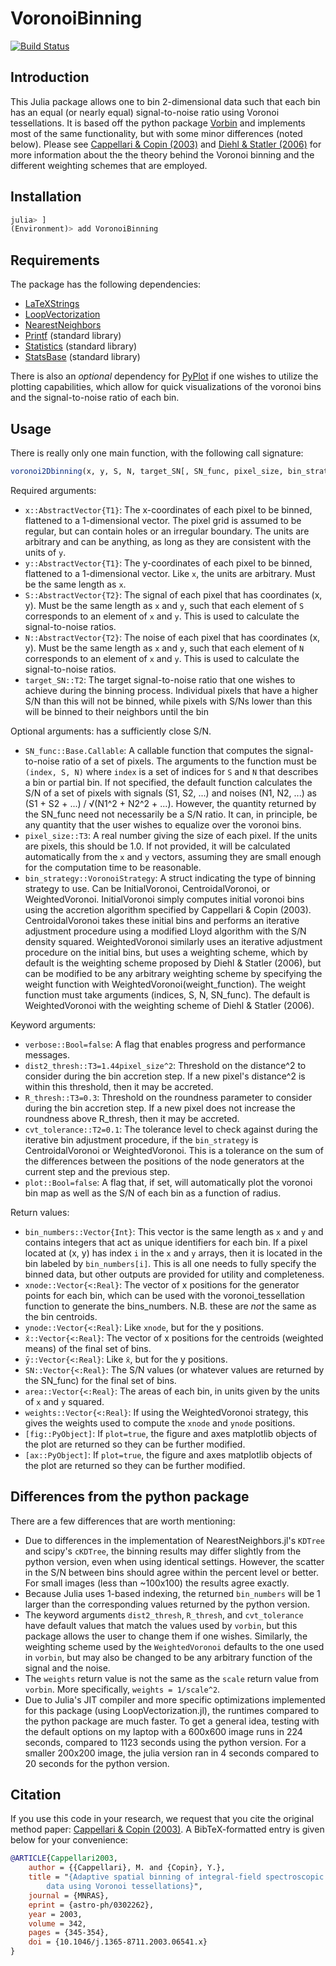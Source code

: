 # VoronoiBinning

[![Build Status](https://github.com/Michael-Reefe/VoronoiBinning.jl/actions/workflows/CI.yml/badge.svg?branch=main)](https://github.com/Michael-Reefe/VoronoiBinning.jl/actions/workflows/CI.yml?query=branch%3Amain)

## Introduction

This Julia package allows one to bin 2-dimensional data such that each bin has an equal (or nearly equal) signal-to-noise ratio using
Voronoi tessellations.  It is based off the python package [Vorbin](https://pypi.org/project/vorbin/) and implements most of the same
functionality, but with some minor differences (noted below). Please see [Cappellari & Copin (2003)](https://ui.adsabs.harvard.edu/abs/2003MNRAS.342..345C/abstract)
and [Diehl & Statler (2006)](https://ui.adsabs.harvard.edu/abs/2006MNRAS.368..497D/abstract) for more information about the the theory
behind the Voronoi binning and the different weighting schemes that are employed.

## Installation

```julia
julia> ]
(Environment)> add VoronoiBinning
```

## Requirements

The package has the following dependencies:

- [LaTeXStrings](https://github.com/JuliaStrings/LaTeXStrings.jl)
- [LoopVectorization](https://github.com/JuliaSIMD/LoopVectorization.jl)
- [NearestNeighbors](https://github.com/KristofferC/NearestNeighbors.jl)
- [Printf](https://docs.julialang.org/en/v1/stdlib/Printf/) (standard library)
- [Statistics](https://docs.julialang.org/en/v1/stdlib/Statistics/) (standard library)
- [StatsBase](https://juliastats.org/StatsBase.jl/stable/) (standard library)

There is also an *optional* dependency for [PyPlot](https://github.com/JuliaPy/PyPlot.jl) if one wishes to utilize the plotting capabilities,
which allow for quick visualizations of the voronoi bins and the signal-to-noise ratio of each bin.

## Usage

There is really only one main function, with the following call signature:
```julia
voronoi2Dbinning(x, y, S, N, target_SN[, SN_func, pixel_size, bin_strategy], verbose=false, dist2_thresh=(1.2pixel_size)^2, R_thresh=0.3, cvt_tolerance=0.1, plot=false)
```
Required arguments:
- `x::AbstractVector{T1}`: The x-coordinates of each pixel to be binned, flattened to a 1-dimensional vector. The pixel grid
    is assumed to be regular, but can contain holes or an irregular boundary. The units are arbitrary and can be anything, as long
    as they are consistent with the units of `y`.
- `y::AbstractVector{T1}`: The y-coordinates of each pixel to be binned, flattened to a 1-dimensional vector. Like `x`, 
    the units are arbitrary. Must be the same length as `x`.
- `S::AbstractVector{T2}`: The signal of each pixel that has coordinates (x, y). Must be the same length as `x` and `y`, such that
    each element of `S` corresponds to an element of `x` and `y`. This is used to calculate the signal-to-noise ratios.
- `N::AbstractVector{T2}`: The noise of each pixel that has coordinates (x, y). Must be the same length as `x` and `y`, such that
    each element of `N` corresponds to an element of `x` and `y`. This is used to calculate the signal-to-noise ratios.
- `target_SN::T2`: The target signal-to-noise ratio that one wishes to achieve during the binning process. Individual pixels that have
    a higher S/N than this will not be binned, while pixels with S/Ns lower than this will be binned to their neighbors until the bin

Optional arguments:
    has a sufficiently close S/N.
- `SN_func::Base.Callable`: A callable function that computes the signal-to-noise ratio of a set of pixels. The arguments to the function
    must be `(index, S, N)` where `index` is a set of indices for `S` and `N` that describes a bin or partial bin. If not specified, the
    default function calculates the S/N of a set of pixels with signals (S1, S2, ...) and noises (N1, N2, ...) as 
    (S1 + S2 + ...) / √(N1^2 + N2^2 + ...). However, the quantity returned by the SN_func need not necessarily be a S/N ratio. It can,
    in principle, be any quantity that the user wishes to equalize over the voronoi bins.
- `pixel_size::T3`: A real number giving the size of each pixel. If the units are pixels, this should be 1.0. If not provided, it will
    be calculated automatically from the `x` and `y` vectors, assuming they are small enough for the computation time to be reasonable.
- `bin_strategy::VoronoiStrategy`: A struct indicating the type of binning strategy to use. Can be InitialVoronoi, CentroidalVoronoi, or
    WeightedVoronoi. InitialVoronoi simply computes initial voronoi bins using the accretion algorithm specified by Cappellari & Copin (2003).
    CentroidalVoronoi takes these initial bins and performs an iterative adjustment procedure using a modified Lloyd algorithm with the
    S/N density squared. WeightedVoronoi similarly uses an iterative adjustment procedure on the initial bins, but uses a weighting scheme,
    which by default is the weighting scheme proposed by Diehl & Statler (2006), but can be modified to be any arbitrary weighting scheme by
    specifying the weight function with WeightedVoronoi(weight_function). The weight function must take arguments (indices, S, N, SN_func). 
    The default is WeightedVoronoi with the weighting scheme of Diehl & Statler (2006).

Keyword arguments:
- `verbose::Bool=false`: A flag that enables progress and performance messages.
- `dist2_thresh::T3=1.44pixel_size^2`: Threshold on the distance^2 to consider during the bin accretion step. If a new pixel's distance^2 is within
    this threshold, then it may be accreted.
- `R_thresh::T3=0.3`: Threshold on the roundness parameter to consider during the bin accretion step. If a new pixel does not increase the roundness
    above R_thresh, then it may be accreted.
- `cvt_tolerance::T2=0.1`: The tolerance level to check against during the iterative bin adjustment procedure, if the `bin_strategy` is CentroidalVoronoi
    or WeightedVoronoi. This is a tolerance on the sum of the differences between the positions of the node generators at the current step and the previous step.
- `plot::Bool=false`: A flag that, if set, will automatically plot the voronoi bin map as well as the S/N of each bin as a function of radius.

Return values:
- `bin_numbers::Vector{Int}`: This vector is the same length as `x` and `y` and contains integers that act as unique identifiers for each bin.
    If a pixel located at (x, y) has index `i` in the `x` and `y` arrays, then it is located in the bin labeled by `bin_numbers[i]`. This is
    all one needs to fully specify the binned data, but other outputs are provided for utility and completeness.
- `xnode::Vector{<:Real}`: The vector of x positions for the generator points for each bin, which can be used with the voronoi_tessellation
    function to generate the bins_numbers. N.B. these are *not* the same as the bin centroids.
- `ynode::Vector{<:Real}`: Like `xnode`, but for the y positions.
- `x̄::Vector{<:Real}`: The vector of x positions for the centroids (weighted means) of the final set of bins.
- `ȳ::Vector{<:Real}`: Like `x̄`, but for the y positions.
- `SN::Vector{<:Real}`: The S/N values (or whatever values are returned by the SN_func) for the final set of bins.
- `area::Vector{<:Real}`: The areas of each bin, in units given by the units of `x` and `y` squared.
- `weights::Vector{<:Real}`: If using the WeightedVoronoi strategy, this gives the weights used to compute the `xnode` and `ynode` positions.
- `[fig::PyObject]`: If `plot=true`, the figure and axes matplotlib objects of the plot are returned so they can be further modified.
- `[ax::PyObject]`: If `plot=true`, the figure and axes matplotlib objects of the plot are returned so they can be further modified.

## Differences from the python package

There are a few differences that are worth mentioning:

- Due to differences in the implementation of NearestNeighbors.jl's `KDTree` and scipy's `cKDTree`, the binning results may differ slightly from the
  python version, even when using identical settings. However, the scatter in the S/N between bins should agree within the percent level or better.
  For small images (less than ~100x100) the results agree exactly.
- Because Julia uses 1-based indexing, the returned `bin_numbers` will be 1 larger than the corresponding values returned by the python version.
- The keyword arguments `dist2_thresh`, `R_thresh`, and `cvt_tolerance` have default values that match the values used by `vorbin`, but this package
  allows the user to change them if one wishes. Similarly, the weighting scheme used by the `WeightedVoronoi` defaults to the one used in `vorbin`,
  but may also be changed to be any arbitrary function of the signal and the noise.
- The `weights` return value is not the same as the `scale` return value from `vorbin`.  More specifically, `weights = 1/scale^2`.
- Due to Julia's JIT compiler and more specific optimizations implemented for this package (using LoopVectorization.jl), the runtimes compared to the 
  python package are much faster. To get a general idea, testing with the default options on my laptop with a 600x600 image runs in 224 seconds, compared 
  to 1123 seconds using the python version. For a smaller 200x200 image, the julia version ran in 4 seconds compared to 20 seconds for the python version.

## Citation

If you use this code in your research, we request that you cite the original method paper: [Cappellari & Copin (2003)](https://ui.adsabs.harvard.edu/abs/2003MNRAS.342..345C/abstract). A BibTeX-formatted entry is given below for your convenience:

```bibtex
@ARTICLE{Cappellari2003,
    author = {{Cappellari}, M. and {Copin}, Y.},
    title = "{Adaptive spatial binning of integral-field spectroscopic
        data using Voronoi tessellations}",
    journal = {MNRAS},
    eprint = {astro-ph/0302262},
    year = 2003,
    volume = 342,
    pages = {345-354},
    doi = {10.1046/j.1365-8711.2003.06541.x}
}
```
